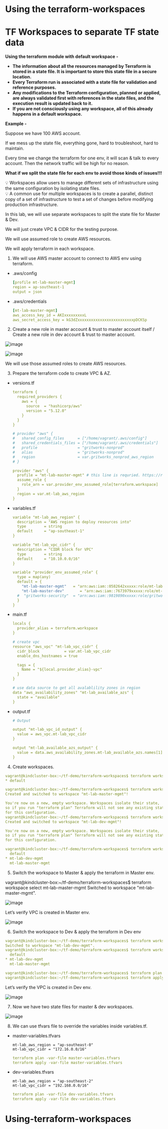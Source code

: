 # Using the terraform-workspaces
# TF Workspaces to separate TF state data

**Using the terraform module with default workspace -** 

- **The information about all the resources managed by Terraform is stored in a state file. It is important to store this state file in a secure location.**
- **Every Terraform run is associated with a state file for validation and reference purposes.**
- **Any modifications to the Terraform configuration, planned or applied, are always validated first with references in the state files, and the execution result is updated back to it.**
- **If you are not consciously using any workspace, all of this already happens in a default workspace.**

**Example -** 

Suppose we have 100 AWS account. 

If we mess up the state file, everything gone, hard to troubleshoot, hard to maintain.

Every time we change the terraform for one env, it will scan & talk to every account. Then the network traffic will be high for no reason.

**What if we split the state file for each env to avoid those kinds of issues!!!**

<aside>
💡 Workspaces allow users to manage different sets of infrastructure using the same configuration by isolating state files.

</aside>

<aside>
💡 A common use for multiple workspaces is to create a parallel, distinct copy of a set of infrastructure to test a set of changes before modifying production infrastructure.

</aside>

In this lab, we will use separate workspaces to split the state file for Master & Dev. 

We will just create VPC & CIDR for the testing purpose. 

We will use assumed role to create AWS resources. 

We will apply terraform in each workspace.

1) We will use AWS master account to connect to AWS env using terraform. 

- .aws/config
    
    ```yaml
    [profile mt-lab-master-mgmt]
    region = ap-southeast-1
    output = json
    ```
    
- .aws/credentials
    
    ```yaml
    [mt-lab-master-mgmt]
    aws_access_key_id = AKIxxxxxxxxxL
    aws_secret_access_key = kG3dZxxxxxxxxxxxxxxxxxxxxxxxxxpDCKSp
    ```
    

2) Create a new role in master account & trust to master account itself / Create a new role in dev account & trust to master account.

![image](https://github.com/myathway-lab/Using-terraform-workspaces/assets/157335804/c1627e1e-7d65-4bd9-9cbd-31a0f5f08bcd)

![image](https://github.com/myathway-lab/Using-terraform-workspaces/assets/157335804/81e1bb74-62ab-46fe-ba30-f5fbe4e5135f)




We will use those assumed roles to create AWS resources. 


3) Prepare the terraform code to create VPC & AZ.


- versions.tf
    
    ```yaml
    terraform {
      required_providers {
        aws = {
          source  = "hashicorp/aws"
          version = "5.12.0"
        }
      }
    }
    
    # provider "aws" {
    #   shared_config_files      = ["/home/vagrant/.aws/config"]
    #   shared_credentials_files = ["/home/vagrant/.aws/credentials"]
    #   profile                  = "gritworks-nonprod"
    #   alias                    = "gritworks-nonprod"
    #   region                   = var.gritworks_nonprod_aws_region
    # }
    
    provider "aws" {
      profile = "mt-lab-master-mgmt" # this line is requried. https://registry.terraform.io/providers/hashicorp/aws/latest/docs/guides/version-4-upgrade#changes-to-authentication
      assume_role {
        role_arn = var.provider_env_assumed_role[terraform.workspace]
      }
      region = var.mt-lab_aws_region
    }
    ```


- variables.tf
    
    ```yaml
    variable "mt-lab_aws_region" {
      description = "AWS region to deploy resources into"
      type        = string
      default     = "ap-southeast-1"
    }
    
    variable "mt-lab_vpc_cidr" {
      description = "CIDR block for VPC"
      type        = string
      default     = "10.10.0.0/16"
    }
    
    variable "provider_env_assumed_role" {
      type = map(any)
      default = {
        "mt-lab-master-mgmt"   = "arn:aws:iam::0582642xxxxx:role/mt-lab-master-terraform-role"
        "mt-lab-master-dev"       = "arn:aws:iam::7673979xxxxx:role/mt-lab-dev-terraform-role"
      #  "gritworks-security"  = "arn:aws:iam::9819890xxxxx:role/gritworks-security-terraform-role"
      }
    }
    ```

        

- main.tf
    
    ```yaml
    locals {
      provider_alias = terraform.workspace
    }
    
    # create vpc
    resource "aws_vpc" "mt-lab_vpc_cidr" {
      cidr_block           = var.mt-lab_vpc_cidr
      enable_dns_hostnames = true
    
      tags = {
        Name = "${local.provider_alias}-vpc"
      }
    }
    
    # use data source to get all avalablility zones in region
    data "aws_availability_zones" "mt-lab_available_azs" {
      state = "available"
    }
    ```
    

- output.tf
    
    ```yaml
    # Output
    
    output "mt-lab_vpc_id_output" {
      value = aws_vpc.mt-lab_vpc_cidr
    }
    
    output "mt-lab_available_azs_output" {
      value = data.aws_availability_zones.mt-lab_available_azs.names[1]
    }
    ```
    

4) Create workspaces.

```yaml
vagrant@kindcluster-box:~/tf-demo/terraform-workspaces$ terraform workspace list
* default

vagrant@kindcluster-box:~/tf-demo/terraform-workspaces$ terraform workspace new mt-lab-master-mgmt
Created and switched to workspace "mt-lab-master-mgmt"!

You're now on a new, empty workspace. Workspaces isolate their state,
so if you run "terraform plan" Terraform will not see any existing state
for this configuration.
vagrant@kindcluster-box:~/tf-demo/terraform-workspaces$ terraform workspace new mt-lab-dev-mgmt
Created and switched to workspace "mt-lab-dev-mgmt"!

You're now on a new, empty workspace. Workspaces isolate their state,
so if you run "terraform plan" Terraform will not see any existing state
for this configuration.

vagrant@kindcluster-box:~/tf-demo/terraform-workspaces$ terraform workspace list
  default
* mt-lab-dev-mgmt
  mt-lab-master-mgmt

```

5) Switch the workspace to Master & apply the terraform in Master env.

vagrant@kindcluster-box:~/tf-demo/terraform-workspaces$ terraform workspace select mt-lab-master-mgmt
Switched to workspace "mt-lab-master-mgmt".


![image](https://github.com/myathway-lab/Using-terraform-workspaces/assets/157335804/050bd494-25d0-4a27-b527-10e4fd31db66)



Let’s verify VPC is created in Master env. 

![image](https://github.com/myathway-lab/Using-terraform-workspaces/assets/157335804/ccd10d1b-5175-45ad-8e2d-e9027e347fe9)



6) Switch the workspace to Dev & apply the terraform in Dev env

```yaml
vagrant@kindcluster-box:~/tf-demo/terraform-workspaces$ terraform workspace select mt-lab-dev-mgmt
Switched to workspace "mt-lab-dev-mgmt".
vagrant@kindcluster-box:~/tf-demo/terraform-workspaces$ terraform workspace list
  default
* mt-lab-dev-mgmt
  mt-lab-master-mgmt

vagrant@kindcluster-box:~/tf-demo/terraform-workspaces$ terraform plan
vagrant@kindcluster-box:~/tf-demo/terraform-workspaces$ terraform apply
```

Let’s verify the VPC is created in Dev env. 

![image](https://github.com/myathway-lab/Using-terraform-workspaces/assets/157335804/d53a5b84-1c8e-481d-9b0f-274e0725582d)



7) Now we have two state files for master & dev workspaces. 

![image](https://github.com/myathway-lab/Using-terraform-workspaces/assets/157335804/8115171e-9e6d-4e83-a43d-1850482eff3f)



8) We can use tfvars file to override the variables inside variables.tf. 

- master-variables.tfvars
    
    ```
    mt-lab_aws_region = "ap-southeast-0"
    mt-lab_vpc_cidr = "172.16.0.0/16"
    ```
    
    ```yaml
    terraform plan -var-file master-variables.tfvars
    terraform apply -var-file master-variables.tfvars
    ```
    
- dev-variables.tfvars
    
    ```
    mt-lab_aws_region = "ap-southeast-2"
    mt-lab_vpc_cidr = "192.168.0.0/16"
    ```
    
    ```yaml
    terraform plan -var-file dev-variables.tfvars
    terraform apply -var-file dev-variables.tfvars
    ```
# Using-terraform-workspaces
